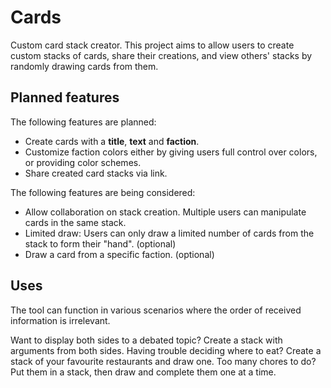 # Cards
Custom card stack creator. This project aims to allow users to create custom stacks of cards, share their creations, and view others' stacks by randomly drawing cards from them.

## Planned features
The following features are planned:

* Create cards with a **title**, **text** and **faction**.
* Customize faction colors either by giving users full control over colors, or providing color schemes.
* Share created card stacks via link.

The following features are being considered:
* Allow collaboration on stack creation. Multiple users can manipulate cards in the same stack.
* Limited draw: Users can only draw a limited number of cards from the stack to form their "hand". (optional)
* Draw a card from a specific faction. (optional)

## Uses
The tool can function in various scenarios where the order of received information is irrelevant.

Want to display both sides to a debated topic? Create a stack with arguments from both sides. Having trouble deciding where to eat? Create a stack of your favourite restaurants and draw one. Too many chores to do? Put them in a stack, then draw and complete them one at a time.
